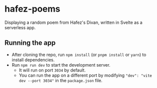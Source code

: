 # hafez-poems

Displaying a random poem from Hafez's Divan, written in Svelte as a serverless app.

## Running the app

- After cloning the repo, run `npm install` (or `pnpm install` or `yarn`) to install dependencies.
- Run `npm run dev` to start the development server. 
    - It will run on port `3034` by default.
    - You can run the app on a different port by modifying `"dev": "vite dev --port 3034"` in the `package.json` file.

